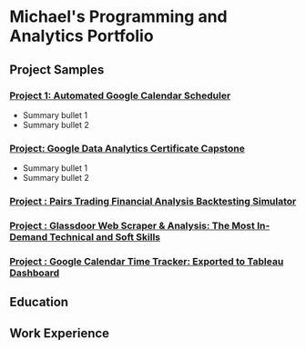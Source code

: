 # Michael's Programming and Analytics Portfolio

## Project Samples
### [Project 1: Automated Google Calendar Scheduler](https://github.com/michaelfred533/automated_google_calendar_scheduling)

* Summary bullet 1
* Summary bullet 2

### [Project: Google Data Analytics Certificate Capstone](https://github.com/michaelfred533/google_analytics_capstone)

* Summary bullet 1
* Summary bullet 2

### [Project : Pairs Trading Financial Analysis Backtesting Simulator]()


### [Project : Glassdoor Web Scraper & Analysis: The Most In-Demand Technical and Soft Skills]()


### [Project : Google Calendar Time Tracker: Exported to Tableau Dashboard]()



## Education

## Work Experience


